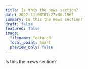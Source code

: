 ```yaml
---
title: Is this the news section?
date: 2022-11-08T07:27:08.156Z
summary: Is this the news section?
draft: false
featured: false
image:
  filename: featured
  focal_point: Smart
  preview_only: false
---
```

Is this the news section?